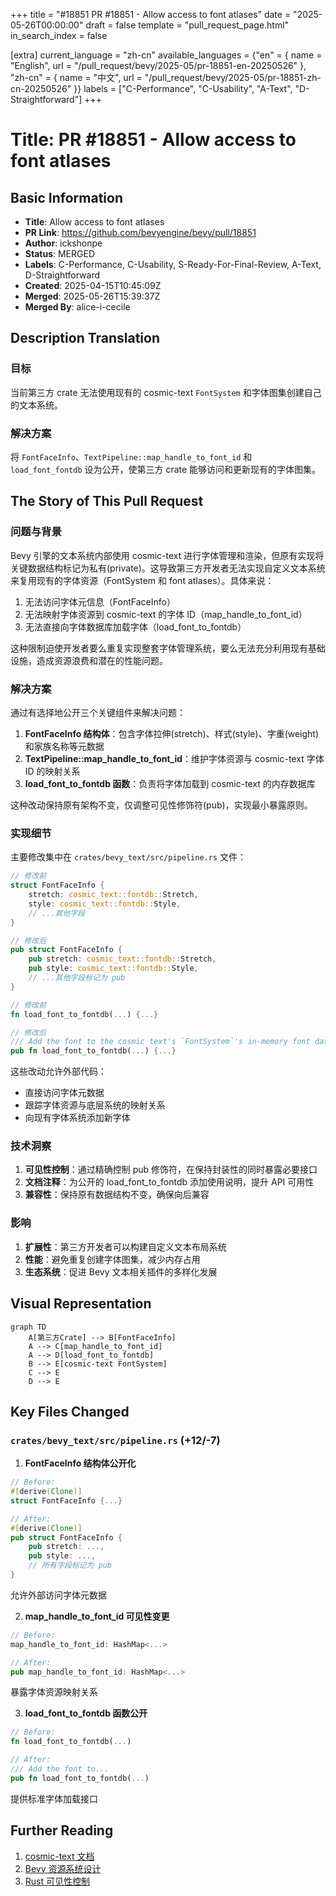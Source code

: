 +++
title = "#18851 PR #18851 - Allow access to font atlases"
date = "2025-05-26T00:00:00"
draft = false
template = "pull_request_page.html"
in_search_index = false

[extra]
current_language = "zh-cn"
available_languages = {"en" = { name = "English", url = "/pull_request/bevy/2025-05/pr-18851-en-20250526" }, "zh-cn" = { name = "中文", url = "/pull_request/bevy/2025-05/pr-18851-zh-cn-20250526" }}
labels = ["C-Performance", "C-Usability", "A-Text", "D-Straightforward"]
+++

# Title: PR #18851 - Allow access to font atlases

## Basic Information
- **Title**: Allow access to font atlases
- **PR Link**: https://github.com/bevyengine/bevy/pull/18851
- **Author**: ickshonpe
- **Status**: MERGED
- **Labels**: C-Performance, C-Usability, S-Ready-For-Final-Review, A-Text, D-Straightforward
- **Created**: 2025-04-15T10:45:09Z
- **Merged**: 2025-05-26T15:39:37Z
- **Merged By**: alice-i-cecile

## Description Translation
### 目标
当前第三方 crate 无法使用现有的 cosmic-text `FontSystem` 和字体图集创建自己的文本系统。

### 解决方案
将 `FontFaceInfo`、`TextPipeline::map_handle_to_font_id` 和 `load_font_fontdb` 设为公开，使第三方 crate 能够访问和更新现有的字体图集。

## The Story of This Pull Request

### 问题与背景
Bevy 引擎的文本系统内部使用 cosmic-text 进行字体管理和渲染，但原有实现将关键数据结构标记为私有(private)。这导致第三方开发者无法实现自定义文本系统来复用现有的字体资源（FontSystem 和 font atlases）。具体来说：

1. 无法访问字体元信息（FontFaceInfo）
2. 无法映射字体资源到 cosmic-text 的字体 ID（map_handle_to_font_id）
3. 无法直接向字体数据库加载字体（load_font_to_fontdb）

这种限制迫使开发者要么重复实现整套字体管理系统，要么无法充分利用现有基础设施，造成资源浪费和潜在的性能问题。

### 解决方案
通过有选择地公开三个关键组件来解决问题：

1. **FontFaceInfo 结构体**：包含字体拉伸(stretch)、样式(style)、字重(weight)和家族名称等元数据
2. **TextPipeline::map_handle_to_font_id**：维护字体资源与 cosmic-text 字体 ID 的映射关系
3. **load_font_to_fontdb 函数**：负责将字体加载到 cosmic-text 的内存数据库

这种改动保持原有架构不变，仅调整可见性修饰符(pub)，实现最小暴露原则。

### 实现细节
主要修改集中在 `crates/bevy_text/src/pipeline.rs` 文件：

```rust
// 修改前
struct FontFaceInfo {
    stretch: cosmic_text::fontdb::Stretch,
    style: cosmic_text::fontdb::Style,
    // ...其他字段
}

// 修改后
pub struct FontFaceInfo {
    pub stretch: cosmic_text::fontdb::Stretch,
    pub style: cosmic_text::fontdb::Style,
    // ...其他字段标记为 pub
}
```

```rust
// 修改前
fn load_font_to_fontdb(...) {...}

// 修改后
/// Add the font to the cosmic text's `FontSystem`'s in-memory font database
pub fn load_font_to_fontdb(...) {...}
```

这些改动允许外部代码：
- 直接访问字体元数据
- 跟踪字体资源与底层系统的映射关系
- 向现有字体系统添加新字体

### 技术洞察
1. **可见性控制**：通过精确控制 pub 修饰符，在保持封装性的同时暴露必要接口
2. **文档注释**：为公开的 load_font_to_fontdb 添加使用说明，提升 API 可用性
3. **兼容性**：保持原有数据结构不变，确保向后兼容

### 影响
1. **扩展性**：第三方开发者可以构建自定义文本布局系统
2. **性能**：避免重复创建字体图集，减少内存占用
3. **生态系统**：促进 Bevy 文本相关插件的多样化发展

## Visual Representation

```mermaid
graph TD
    A[第三方Crate] --> B[FontFaceInfo]
    A --> C[map_handle_to_font_id]
    A --> D[load_font_to_fontdb]
    B --> E[cosmic-text FontSystem]
    C --> E
    D --> E
```

## Key Files Changed

### `crates/bevy_text/src/pipeline.rs` (+12/-7)
1. **FontFaceInfo 结构体公开化**
```rust
// Before:
#[derive(Clone)]
struct FontFaceInfo {...}

// After:
#[derive(Clone)]
pub struct FontFaceInfo {
    pub stretch: ...,
    pub style: ...,
    // 所有字段标记为 pub
}
```
允许外部访问字体元数据

2. **map_handle_to_font_id 可见性变更**
```rust
// Before:
map_handle_to_font_id: HashMap<...>

// After:
pub map_handle_to_font_id: HashMap<...>
```
暴露字体资源映射关系

3. **load_font_to_fontdb 函数公开**
```rust
// Before:
fn load_font_to_fontdb(...)

// After:
/// Add the font to... 
pub fn load_font_to_fontdb(...)
```
提供标准字体加载接口

## Further Reading
1. [cosmic-text 文档](https://docs.rs/cosmic-text/latest/cosmic_text/)
2. [Bevy 资源系统设计](https://bevyengine.org/learn/book/features/assets/)
3. [Rust 可见性控制](https://doc.rust-lang.org/rust-by-example/mod/visibility.html)